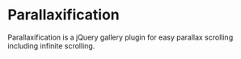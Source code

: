 Parallaxification
=================

Parallaxification is a jQuery gallery plugin for easy parallax scrolling including infinite scrolling.